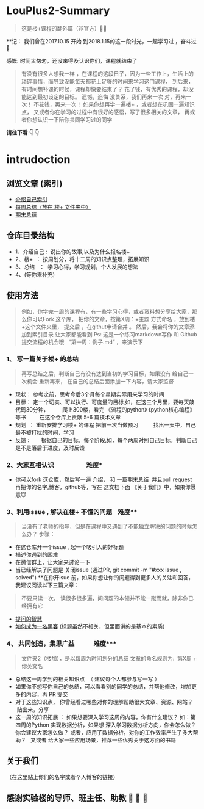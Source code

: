 # LouPlus2-Summary
> 这是楼+课程的翻外篇（非官方）:facepunch::facepunch:

**记： 我们曾在2017.10.15 开始 到2018.1.15的这一段时光，一起学习过 ，奋斗过:love_letter:

感慨: 时间太匆匆，还没来得及认识你们，课程就结束了

> 有没有很多人想我一样 ，在课程的这段日子，因为一些工作上，生活上的琐碎事情，而导致没能每天都花上足够的时间来学习这门课程，
到后来，有时间想补课的时候，课程却快要结束了？
花了钱，有优秀的课程，却没能达到最初设定的目标。 遗憾，追悔
没关系，我们再来一次
对，再来一次！ 不花钱，再来一次！
如果你想再学一遍楼+ ，或者想在巩固一遍知识点，
又或者你在学习的过程中有很好的感悟，写了很多相关的文章，
再或者你想认识一下陪你共同学习过的同学

**请往下看** :point_down: :point_down:

# intrudoction

## 浏览文章 (索引)

* [介绍自己索引](https://github.com/jimtrump/LouPlus2-Summary/blob/master/%E4%BB%8B%E7%BB%8D%E8%87%AA%E5%B7%B1/%E4%BB%8B%E7%BB%8D%E8%87%AA%E5%B7%B1%EF%BC%9A%E9%A6%96%E9%A1%B5%E7%B4%A2%E5%BC%95.txt)
* [每周总结（放在  楼+  文件夹中）](https://github.com/jimtrump/LouPlus2-Summary/blob/master/%E6%A5%BC%2B%2B/%E6%8A%80%E6%9C%AF%E6%96%87%E7%AB%A0%E7%B4%A2%E5%BC%95.md)
* [期末总结](https://github.com/jimtrump/LouPlus2-Summary/blob/master/%E6%9C%9F%E6%9C%AB%E6%80%BB%E7%BB%93/%E6%9C%9F%E6%9C%AB%E6%80%BB%E7%BB%93%E7%B4%A2%E5%BC%95.md)

## 仓库目录结构

* 1、介绍自己  :  说出你的故事,以及为什么报名楼+
* 2、楼+   ： 按周划分，将十二周的知识点整理，拓展知识
* 3、总结   ：  学习心得，学习规划，个人发展的想法
* 4、(等你来补充)

## 使用方法
> 例如，你学完一周的课程有，有一些学习心得，或者资料想分享给大家，那么你可以Fork 这个库， 把你的文章，按第X周：+主题 方式命名 ，放到楼+这个文件夹里， 提交后 ，在githut申请合并 。 然后，我会将你的文章添加到索引目录 让大家都能看到
Ps: 这是一个练习markdown写作 和 Github提交流程的机会哦  
“第一周：例子.md” ，来演示下


### 1、 写一篇关于楼+ 的总结
> 再写总结之后，判断自己有没有达到当初的学习目标，如果没有
给自己一次机会 重新再来， 在自己的总结后面添加一下内容，请大家监督

* 现状： 参考之前，思考今后3个月每个星期实际用来学习的时间
* 目标： 定一个切实、可以执行、可度量的目标,如，在这三个月里，要每天敲代码30分钟，
         爬上300楼，看完 《流程的python》 《python核心编程》 等书
         在这个仓库上贡献 5-6 篇技术文章
         
* 规划  ： 重新安排学习楼+ 的课程 把前一次当做预习
          找出一天中，自己最不被打扰的时间，学习
* 反馈  : 
        根据自己的目标，每个阶段,如，每个两周对照自己目标，判断自己是不是落后于进度，及时反馈 

### 2、大家互相认识                      难度*
* 你可以fork 这仓库，然后写一遍 介绍， 和 一篇期末总结  并且pull request 
再把你的名字,博客，github等，写在 这文档下面 《关于我们》中，如果你愿意:innocent:

### 3、利用issue , 解决在楼+ 不懂的问题    难度**
>当没有了老师的指导，但是在课程中又遇到了不能独立解决的问题的时候怎么办？
步骤：
* 在这仓库开一个issue , 起一个吸引人的好标题
* 描述你遇到的困难
* 在微信群上，让大家来讨论一下
* 当已经解决了问题是 关闭issue  (通过PR, git commit -m "#xxx issue , solved")
**在你开isue 前，如果你想让你的问题得到更多人的关注和回答，我建议阅读以下三篇文章：
> 不要只读一次， 读很多很多遍，问问题的本领并不能一蹴而就，除非你已经拥有它

* [提问的智慧](https://lug.ustc.edu.cn/wiki/doc/smart-questions)
* [如何成为一名黑客](http://www.kerneltravel.net/jiqiao/hacker.html)
(标题虽然不相关，但里面讲的是基本的素质)

### 4、 共同创造，集思广益             难度***
> 文件夹2（楼加），是以每周为时间划分的总结
> 文章的命名规则为:  第X周 + 你英文名

* 总结这一周学到的相关知识点  （ 建议每个人都参与写一写 ）
* 如果你不想写你自己的总结，可以看看别的同学的总结，并帮他修改，增加更多的内容，再 PR 提交 
* 对于这些知识点， 你曾经看过哪些对你的理解帮助很大文章、资源、网站？  贴出来，分享
* 这一周的知识拓展 ： 如果想要深入学习这周的内容，你有什么建议？ 
如：第四周的Python 实现数据分析，如果想 深入学习数据分析方向，你会怎么做？ 你会建议大家怎么做？
或者，应用了数据分析，对你的工作效率产生了多大帮助？  
又或者  给大家一些应用场景，推荐一些优秀关于这方面的书籍



## 关于我们
（在这里贴上你们的名字或者个人博客的链接）


## 感谢实验楼的导师、班主任、助教     :hibiscus: :hibiscus: :hibiscus: 
